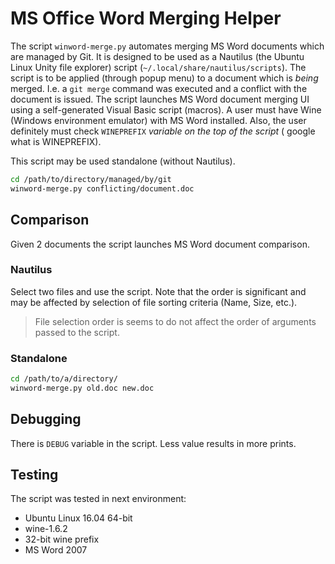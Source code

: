 # MS Office Word Merging Helper

The script `winword-merge.py` automates merging MS Word documents which
are managed by Git. It is designed to be used as a Nautilus (the Ubuntu Linux
Unity file explorer) script
(`~/.local/share/nautilus/scripts`). The script is to be applied (through
popup menu) to a document which is
_being_ merged. I.e. a `git merge` command was executed and a conflict
with the document is issued. The script launches MS Word document merging UI
using a self-generated Visual Basic script (macros). A user must have Wine
(Windows environment emulator) with MS Word installed. Also, the user
definitely must check `WINEPREFIX` _variable on the top of the script_ (
google what is WINEPREFIX).

This script may be used standalone (without Nautilus).

```bash
cd /path/to/directory/managed/by/git
winword-merge.py conflicting/document.doc
```

## Comparison

Given 2 documents the script launches MS Word document comparison.

### Nautilus

Select two files and use the script.
Note that the order is significant and may be affected by selection of file
sorting criteria (Name, Size, etc.).

> File selection order is seems to do not affect the order of arguments passed
> to the script.

### Standalone

```bash
cd /path/to/a/directory/
winword-merge.py old.doc new.doc
```

## Debugging

There is `DEBUG` variable in the script. Less value results in more prints.

## Testing

The script was tested in next environment:

* Ubuntu Linux 16.04 64-bit
* wine-1.6.2
* 32-bit wine prefix
* MS Word 2007

